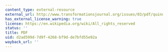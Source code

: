 ```yaml
---
content_type: external-resource
external_url: http://www.transformationsjournal.org/issues/03/pdf/quinn.pdf
has_external_license_warning: true
license: https://en.wikipedia.org/wiki/All_rights_reserved
status: ''
title: PDF
uid: d2ad599d-7d9f-4268-bf9d-de7bfd55e92a
wayback_url: ''
---
```

